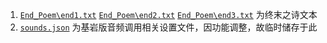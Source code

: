 1. [`End_Poem\end1.txt`](https://github.com/MC-Schale-Server/Resource-packs/blob/main/Others/End_Poem/end1.txt) [`End_Poem\end2.txt`](https://github.com/MC-Schale-Server/Resource-packs/blob/main/Others/End_Poem/end2.txt) [`End_Poem\end3.txt`](https://github.com/MC-Schale-Server/Resource-packs/blob/main/Others/End_Poem/end3.txt) 为终末之诗文本
2. [`sounds.json`](https://github.com/MC-Schale-Server/Resource-packs/blob/main/Others/Backpack/sounds.json) 为基岩版音频调用相关设置文件，因功能调整，故临时储存于此